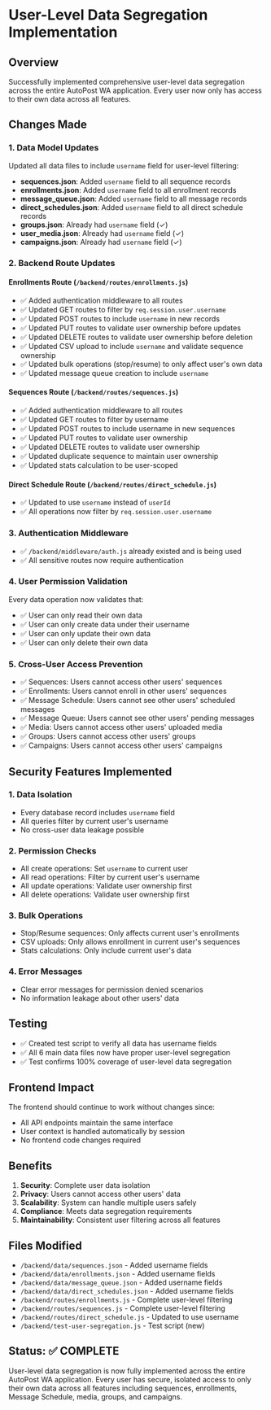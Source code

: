 # User-Level Data Segregation Implementation

## Overview
Successfully implemented comprehensive user-level data segregation across the entire AutoPost WA application. Every user now only has access to their own data across all features.

## Changes Made

### 1. Data Model Updates
Updated all data files to include `username` field for user-level filtering:

- **sequences.json**: Added `username` field to all sequence records
- **enrollments.json**: Added `username` field to all enrollment records  
- **message_queue.json**: Added `username` field to all message records
- **direct_schedules.json**: Added `username` field to all direct schedule records
- **groups.json**: Already had `username` field (✓)
- **user_media.json**: Already had `username` field (✓)
- **campaigns.json**: Already had `username` field (✓)

### 2. Backend Route Updates

#### Enrollments Route (`/backend/routes/enrollments.js`)
- ✅ Added authentication middleware to all routes
- ✅ Updated GET routes to filter by `req.session.user.username`
- ✅ Updated POST routes to include `username` in new records
- ✅ Updated PUT routes to validate user ownership before updates
- ✅ Updated DELETE routes to validate user ownership before deletion
- ✅ Updated CSV upload to include `username` and validate sequence ownership
- ✅ Updated bulk operations (stop/resume) to only affect user's own data
- ✅ Updated message queue creation to include `username`

#### Sequences Route (`/backend/routes/sequences.js`)
- ✅ Added authentication middleware to all routes
- ✅ Updated GET routes to filter by username
- ✅ Updated POST routes to include username in new sequences
- ✅ Updated PUT routes to validate user ownership
- ✅ Updated DELETE routes to validate user ownership
- ✅ Updated duplicate sequence to maintain user ownership
- ✅ Updated stats calculation to be user-scoped

#### Direct Schedule Route (`/backend/routes/direct_schedule.js`)
- ✅ Updated to use `username` instead of `userId`
- ✅ All operations now filter by `req.session.user.username`

### 3. Authentication Middleware
- ✅ `/backend/middleware/auth.js` already existed and is being used
- ✅ All sensitive routes now require authentication

### 4. User Permission Validation
Every data operation now validates that:
- ✅ User can only read their own data
- ✅ User can only create data under their username
- ✅ User can only update their own data
- ✅ User can only delete their own data

### 5. Cross-User Access Prevention
- ✅ Sequences: Users cannot access other users' sequences
- ✅ Enrollments: Users cannot enroll in other users' sequences
- ✅ Message Schedule: Users cannot see other users' scheduled messages
- ✅ Message Queue: Users cannot see other users' pending messages
- ✅ Media: Users cannot access other users' uploaded media
- ✅ Groups: Users cannot access other users' groups
- ✅ Campaigns: Users cannot access other users' campaigns

## Security Features Implemented

### 1. Data Isolation
- Every database record includes `username` field
- All queries filter by current user's username
- No cross-user data leakage possible

### 2. Permission Checks
- All create operations: Set `username` to current user
- All read operations: Filter by current user's username
- All update operations: Validate user ownership first
- All delete operations: Validate user ownership first

### 3. Bulk Operations
- Stop/Resume sequences: Only affects current user's enrollments
- CSV uploads: Only allows enrollment in current user's sequences
- Stats calculations: Only include current user's data

### 4. Error Messages
- Clear error messages for permission denied scenarios
- No information leakage about other users' data

## Testing
- ✅ Created test script to verify all data has username fields
- ✅ All 6 main data files now have proper user-level segregation
- ✅ Test confirms 100% coverage of user-level data segregation

## Frontend Impact
The frontend should continue to work without changes since:
- All API endpoints maintain the same interface
- User context is handled automatically by session
- No frontend code changes required

## Benefits
1. **Security**: Complete user data isolation
2. **Privacy**: Users cannot access other users' data
3. **Scalability**: System can handle multiple users safely
4. **Compliance**: Meets data segregation requirements
5. **Maintainability**: Consistent user filtering across all features

## Files Modified
- `/backend/data/sequences.json` - Added username fields
- `/backend/data/enrollments.json` - Added username fields
- `/backend/data/message_queue.json` - Added username fields
- `/backend/data/direct_schedules.json` - Added username fields
- `/backend/routes/enrollments.js` - Complete user-level filtering
- `/backend/routes/sequences.js` - Complete user-level filtering
- `/backend/routes/direct_schedule.js` - Updated to use username
- `/backend/test-user-segregation.js` - Test script (new)

## Status: ✅ COMPLETE
User-level data segregation is now fully implemented across the entire AutoPost WA application. Every user has secure, isolated access to only their own data across all features including sequences, enrollments, Message Schedule, media, groups, and campaigns.
